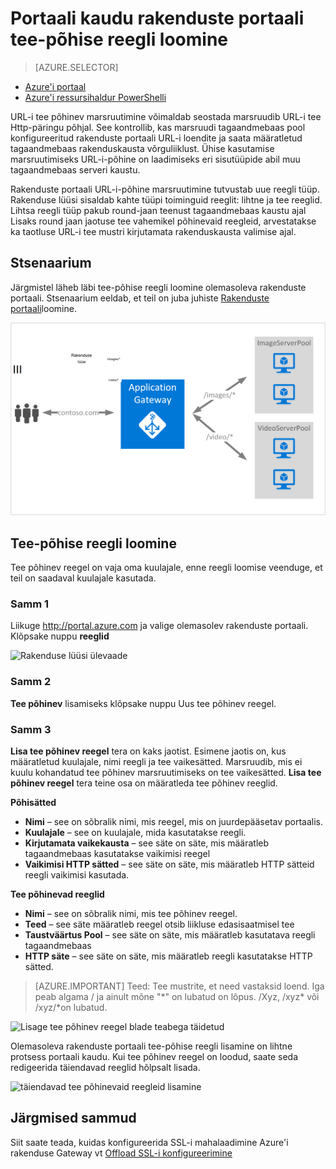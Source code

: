 <properties
   pageTitle="Rakenduste portaali tee-põhise reegli loomine portaali abil | Microsoft Azure'i"
   description="Saate teada, kuidas luua tee-põhise reegli rakenduste portaali portaali abil"
   services="application-gateway"
   documentationCenter="na"
   authors="georgewallace"
   manager="carmonm"
   editor=""
   tags="azure-resource-manager"
/>
<tags  
   ms.service="application-gateway"
   ms.devlang="na"
   ms.topic="article"
   ms.tgt_pltfrm="na"
   ms.workload="infrastructure-services"
   ms.date="10/25/2016"
   ms.author="gwallace" />

# <a name="create-a-path-based-rule-for-an-application-gateway-by-using-the-portal"></a>Portaali kaudu rakenduste portaali tee-põhise reegli loomine

> [AZURE.SELECTOR]
- [Azure'i portaal](application-gateway-create-url-route-portal.md)
- [Azure'i ressursihaldur PowerShelli](application-gateway-create-url-route-arm-ps.md)

URL-i tee põhinev marsruutimine võimaldab seostada marsruudib URL-i tee Http-päringu põhjal. See kontrollib, kas marsruudi tagaandmebaas pool konfigureeritud rakenduste portaali URL-i loendite ja saata määratletud tagaandmebaas rakenduskausta võrguliiklust. Ühise kasutamise marsruutimiseks URL-i-põhine on laadimiseks eri sisutüüpide abil muu tagaandmebaas serveri kaustu.

Rakenduste portaali URL-i-põhine marsruutimine tutvustab uue reegli tüüp. Rakenduse lüüsi sisaldab kahte tüüpi toiminguid reeglit: lihtne ja tee reeglid. Lihtsa reegli tüüp pakub round-jaan teenust tagaandmebaas kaustu ajal Lisaks round jaan jaotuse tee vahemikel põhinevaid reegleid, arvestatakse ka taotluse URL-i tee mustri kirjutamata rakenduskausta valimise ajal.

## <a name="scenario"></a>Stsenaarium

Järgmistel läheb läbi tee-põhise reegli loomine olemasoleva rakenduste portaali.
Stsenaarium eeldab, et teil on juba juhiste [Rakenduste portaali](application-gateway-create-gateway-portal.md)loomine.

![URL-i marsruutimiseks][scenario]

## <a name="createrule"></a>Tee-põhise reegli loomine

Tee põhinev reegel on vaja oma kuulajale, enne reegli loomise veenduge, et teil on saadaval kuulajale kasutada.

### <a name="step-1"></a>Samm 1

Liikuge http://portal.azure.com ja valige olemasolev rakenduste portaali. Klõpsake nuppu **reeglid**

![Rakenduse lüüsi ülevaade][1]

### <a name="step-2"></a>Samm 2

**Tee põhinev** lisamiseks klõpsake nuppu Uus tee põhinev reegel.

### <a name="step-3"></a>Samm 3

**Lisa tee põhinev reegel** tera on kaks jaotist. Esimene jaotis on, kus määratletud kuulajale, nimi reegli ja tee vaikesätted. Marsruudib, mis ei kuulu kohandatud tee põhinev marsruutimiseks on tee vaikesätted. **Lisa tee põhinev reegel** tera teine osa on määratleda tee põhinev reeglid.

**Põhisätted**

- **Nimi** – see on sõbralik nimi, mis reegel, mis on juurdepääsetav portaalis.
- **Kuulajale** – see on kuulajale, mida kasutatakse reegli.
- **Kirjutamata vaikekausta** – see säte on säte, mis määratleb tagaandmebaas kasutatakse vaikimisi reegel
- **Vaikimisi HTTP sätted** – see säte on säte, mis määratleb HTTP sätteid reegli vaikimisi kasutada.

**Tee põhinevad reeglid**

- **Nimi** – see on sõbralik nimi, mis tee põhinev reegel.
- **Teed** – see säte määratleb reegel otsib liikluse edasisaatmisel tee
- **Taustväärtus Pool** – see säte on säte, mis määratleb kasutatava reegli tagaandmebaas
- **HTTP säte** – see säte on säte, mis määratleb reegli kasutatakse HTTP sätted.

>[AZURE.IMPORTANT] Teed: Tee mustrite, et need vastaksid loend. Iga peab algama / ja ainult mõne "\*" on lubatud on lõpus. /Xyz, /xyz* või /xyz/*on lubatud.  

![Lisage tee põhinev reegel blade teabega täidetud][2]

Olemasoleva rakenduste portaali tee-põhise reegli lisamine on lihtne protsess portaali kaudu. Kui tee põhinev reegel on loodud, saate seda redigeerida täiendavad reeglid hõlpsalt lisada. 

![täiendavad tee põhinevaid reegleid lisamine][3]

## <a name="next-steps"></a>Järgmised sammud

Siit saate teada, kuidas konfigureerida SSL-i mahalaadimine Azure'i rakenduse Gateway vt [Offload SSL-i konfigureerimine](application-gateway-ssl-portal.md)

[1]: ./media/application-gateway-create-url-route-portal/figure1.png
[2]: ./media/application-gateway-create-url-route-portal/figure2.png
[3]: ./media/application-gateway-create-url-route-portal/figure3.png
[scenario]: ./media/application-gateway-create-url-route-portal/scenario.png